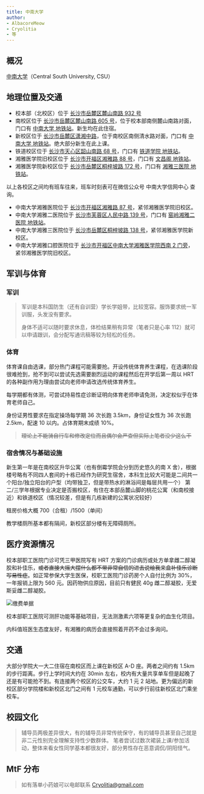 ```yaml
---
title: 中南大学
author: 
- AlbacoreMeow
- Cryolitia
- 等
---
```


## 概况

[中南大学](https://www.csu.edu.cn/)（Central South University, CSU）

## 地理位置及交通

- 校本部（北校区）位于 [长沙市岳麓区麓山南路 932 号](https://amap.com/place/B02DB065XK)
- 南校区位于 [长沙市岳麓区麓山南路 605 号](https://amap.com/place/B02DB02641)，位于校本部南侧麓山南路对面，门口有 [中南大学 地铁站](https://amap.com/place/BV10783889)。新生均在此住宿。
- 新校区位于 [长沙市岳麓区潇湘中路](https://amap.com/place/B02DB0TJRN)，位于南校区南侧清水路对面，门口有 [中南大学 地铁站](https://amap.com/place/BV10783889)。绝大部分新生在此上课。
- 铁道校区位于 [长沙市天心区韶山南路 68 号](https://amap.com/place/B02DB065XM)，门口有 [铁道学院 地铁站](https://amap.com/place/BV10230150)。
- 湘雅医学院旧校区位于 [长沙市开福区湘雅路 88 号](https://amap.com/place/B02DB10O89)，门口有 [文昌阁 地铁站](https://amap.com/place/BS11901261)。
- 湘雅医学院新校区位于 [长沙市岳麓区桐梓坡路 172 号](https://amap.com/place/B02DB02K3F)，门口有 [湘雅三医院 地铁站](https://amap.com/place/BV10854311)。

以上各校区之间均有班车往来，班车时刻表可在微信公众号 中南大学信网中心 查询。

- 中南大学湘雅医院位于 [长沙市开福区湘雅路 87 号](https://amap.com/place/B02DB00B1E)，紧邻湘雅医学院旧校区。
- 中南大学湘雅二医院位于 [长沙市芙蓉区人民中路 139 号](https://amap.com/place/B02DB02FOO)，门口有 [窑岭湘雅二医院 地铁站](https://amap.com/place/BS11901291)。
- 中南大学湘雅三医院位于 [长沙市岳麓区桐梓坡路 138 号](https://amap.com/place/B02DB02J64)，紧邻湘雅医学院新校区。
- 中南大学湘雅口腔医院位于 [长沙市开福区中南大学湘雅医学院西南 2 门旁](https://amap.com/place/B0FFMG6X4M)，紧邻湘雅医学院旧校区。

## 军训与体育

### 军训

>军训是本科国防生（还有自训营）学长学姐带，比较宽容。服饰要求统一军训服，头发没有要求。
>
>身体不适可以随时要求休息，体检结果稍有异常（笔者只是心率 112）就可以申请跟训，会分配写通讯稿等较为轻松的任务。

### 体育

体育课自由选课，部分热门课程可能需要抢。开设传统体育养生课程，在选课阶段很难抢到，抢不到可以尝试先选需要剧烈运动的课程然后在开学后第一周以 HRT 的各种副作用为理由尝试向老师申请改选传统体育养生。

每学期都有体测，可尝试持易性症诊断证明向体育老师申请免测，决定权似乎在体育老师自己。

身份证男性要求在指定操场每学期 36 次长跑 3.5km，身份证女性为 36 次长跑 2.5km，配速 10 以内。占体育期末成绩 10%。

>~~理论上不能骑自行车和修改定位而且偶尔会严查但实际上笔者没少这么干~~

### 宿舍情况与基础设施

新生第一年是在南校区升华公寓（也有倒霉学院会分到历史悠久的南 X 舍），根据楼号略有不同四人套间的十栋已经作为研究生宿舍，本科生比较大可能是二间共一个阳台/独立阳台的户型（均带独卫，但是带热水的淋浴间是每层共用一个） 第二/三学年根据专业决定是否搬校区，有住在本部岳麓山脚的桃花公寓（和南校接近）和铁道校区（情况较差，但是有几栋新建的公寓状况较好）

租房价格大概 700（合租）/1500（单间）

教学楼厕所基本都有隔间，新校区部分楼有无障碍厕所。

## 医疗资源情况

校本部职工医院门诊可凭三甲医院写有 HRT 方案的门诊病历或处方单拿雌二醇凝胶和补佳乐，~~或者直接大摇大摆什么都不带非常自信的进去说给我来盒补佳乐诊断写易性症~~。如正常参保大学生医保，校职工医院门诊药房个人自付比例为 30%，一年报销上限为 560 元。因药物供应原因，目前只有健民 40g 雌二醇凝胶，无爱斯妥雌二醇凝胶。

![缴费单据](/campus/CSU_BILL.jpg)

校本部职工医院可测肝功能等基础项目，无法测激素六项等更复杂的血生化项目。

内科值班医生态度友好，有湘雅的病历会直接照着开药不会过多询问。

## 交通

大部分学院大一大二住宿在南校区而上课在新校区 A-D 座。两者之间约有 1.5km 的步行距离。步行上学时间大约在 30min 左右，校内有大量共享单车但是起晚了还是有可能抢不到。有连接两个校区的公交车，大约 1 元 2 站地。更为偏远的新校区部分学院楼和新校区北门之间有 1 元校车通勤，可以步行前往新校区北门乘坐校车。

## 校园文化

>辅导员两极差异很大，有的辅导员非常传统保守，有的辅导员甚至自己就是非二元性别完全理解支持性少数群体。
>笔者尝试过数次裙装上课/参加活动，整体来看女性同学基本都很友好，部分男性存在恶意调侃/阴阳怪气。

## MtF 分布

>如有落单小药娘可以电邮联系  <Cryolitia@gmail.com>
